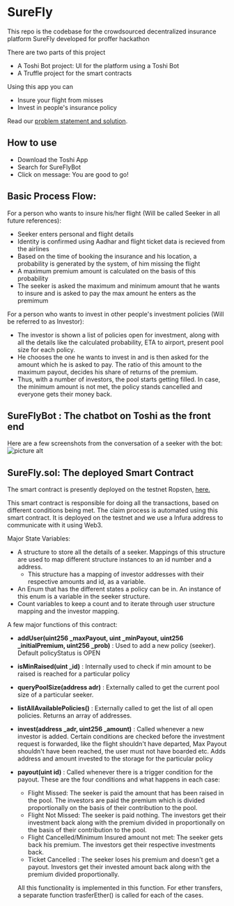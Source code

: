 # SureFly

This repo is the codebase for the crowdsourced decentralized insurance platform SureFly developed for proffer hackathon

There are two parts of this project

* A Toshi Bot project: UI for the platform using a Toshi Bot
* A Truffle project for the smart contracts


Using this app you can

* Insure your flight from misses
* Invest in people's insurance policy

Read our [problem statement and solution](https://docs.google.com/document/d/1M0w_6ArvHGOpiro6yM1p4IM7u9SvdDZ-HENzLx1EttY/edit?usp=sharing).

## How to use

* Download the Toshi App
* Search for SureFlyBot
* Click on message: You are good to go! 


## Basic Process Flow:

For a person who wants to insure his/her flight (Will be called Seeker in all future references):
 * Seeker enters personal and flight details 
 * Identity is confirmed using Aadhar and flight ticket data is recieved from the airlines
 * Based on the time of booking the insurance and his location, a probability is generated by the system, of him missing the flight
 * A maximum premium amount is calculated on the basis of this probability
 * The seeker is asked the maximum and minimum amount that he wants to insure and is asked to pay the max amount he enters as the premimum

For a person who wants to invest in other people's investment policies (Will be referred to as Investor):
  * The investor is shown a list of policies open for investment, along with all the details like the calculated probability, ETA to airport, present pool size for each policy.
  * He chooses the one he wants to invest in and is then asked for the amount which he is asked to pay. The ratio of this amount to the maximum payout, decides his share of returns of the premium.
  * Thus, with a number of investors, the pool starts getting filled. In case, the minimum amount is not met, the policy stands cancelled and everyone gets their money back.

## SureFlyBot : The chatbot on Toshi as the front end

Here are a few screenshots from the conversation of a seeker with the bot:
![picture alt](https://imgur.com/a/hHbcx "Title is optional")
## SureFly.sol: The deployed Smart Contract

The smart contract is presently deployed on the testnet Ropsten, [here.](https://ropsten.etherscan.io/address/0x013b753cad4193c19f50c507cefd8aee65ece051)

This smart contract is responsible for doing all the transactions, based on different conditions being met. The claim process is automated using this smart contract. It is deployed on the testnet and we use a Infura address to communicate with it using Web3. 

Major State Variables:
  * A structure to store all the details of a seeker. Mappings of this structure are used to map different structure instances to an id number and a address.
    * This structure has a mapping of investor addresses with their respective amounts and id, as a variable.
  * An Enum that has the different states a policy can be in. An instance of this enum is a variable in the seeker structure.
  * Count variables to keep a count and to iterate through user structure mapping and the investor mapping. 

A few major functions of this contract:
  * **addUser(uint256 _maxPayout, uint _minPayout, uint256 _initialPremium, uint256 _prob)** : Used to add a new policy (seeker). Default policyStatus is OPEN
  * **isMinRaised(uint _id)** : Internally used to check if min amount to be raised is reached for a particular policy
  * **queryPoolSize(address adr)** : Externally called to get the current pool size of a particular seeker.
  * **listAllAvailablePolicies()** : Externally called to get the list of all open policies. Returns an array of addresses.
  * **invest(address _adr, uint256 _amount)** : Called whenever a new investor is added. Certain conditions are checked before the investment request is forwarded, like the flight shouldn't have departed, Max Payout shouldn't have been reached, the user must not have boarded etc. Adds address and amount invested to the storage for the particular policy
  * **payout(uint id)** : Called whenever there is a trigger condition for the payout. These are the four conditions and what happens in each case:
    * Flight Missed: The seeker is paid the amount that has been raised in the pool. The investors are paid the premium which is divided proportionally on the basis of their contribution to the pool.
    * Flight Not Missed: The seeker is paid nothing. The investors get their investment back along with the premium divided in proportionally on the basis of their contribution to the pool.
    * Flight Cancelled/Minimum Insured amount not met: The seeker gets back his premium. The investors get their respective investments back.
    * Ticket Cancelled : The seeker loses his premium and doesn't get a payout. Investors get their invested amount back along with the premium divided proportionally. 

    All this functionality is implemented in this function. For ether transfers, a separate function trasferEther() is called for each of the cases.

